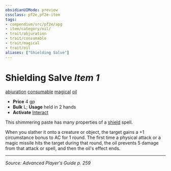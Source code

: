 ```yaml
---
obsidianUIMode: preview
cssclass: pf2e,pf2e-item
tags:
- compendium/src/pf2e/apg
- item/category/oil/
- trait/abjuration
- trait/consumable
- trait/magical
- trait/oil
aliases: ["Shielding Salve"]
---
```

# Shielding Salve *Item 1*  
[abjuration](abjuration.md "Abjuration School Trait")  [consumable](consumable.md "Consumable Item Trait")  [magical](magical.md "Magical Item Trait")  [oil](oil.md "Oil Item Trait")  

- **Price** 4 gp
- **Bulk** L; **Usage** held in 2 hands
- **Activate** [Interact](interact.md)

This shimmering paste has many properties of a [shield](shield.md) spell.

When you slather it onto a creature or object, the target gains a +1 circumstance bonus to AC for 1 round. The first time a physical attack or a magic missile hits the target during that round, the oil prevents 5 damage from that attack or spell, and then the oil's effect ends.


---
*Source: Advanced Player's Guide p. 259*